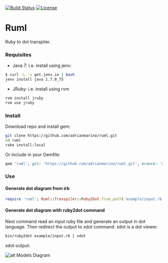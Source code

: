 [![Build Status](https://travis-ci.org/adrianmarino/ruml.svg?branch=master)](https://travis-ci.org/adrianmarino/ruml)
[![License](http://img.shields.io/:license-mit-blue.svg)](http://badges.mit-license.org)


# Ruml

Ruby to dot transpiler.

###  Requisites

* Java 7: i.e. install using jenv:
```bash
$ curl -L -s get.jenv.io | bash
jenv install java 1.7.0_75
```

* JRuby: i.e. install using rvm
```bash
rvm install jruby
rvm use jruby
```

### Install

Download repo and install gem:

```bash
git clone https://github.com/adrianmarino/ruml.git
cd ruml
rake install:local
```
Or include in your Gemfile:

```ruby
gem 'ruml', git: 'https://github.com/adrianmarino/ruml.git', branch: 'master'
```

### Use

#### Generate dot diagram from irb

```ruby
require 'ruml'; Ruml::Transpiler::Ruby2Dot.from_path('example/input.rb').compile
```

#### Generate dot diagram with ruby2dot command

Next command read an input ruby file and generate an output in dot language. Then redirect the output to xdot command.
xdot is a dot viewer.
```bash
bin/ruby2dot example/input.rb | xdot
```
xdot output:

![alt Models Diagram](https://raw.githubusercontent.com/adrianmarino/ruml/master/example/output.png)
